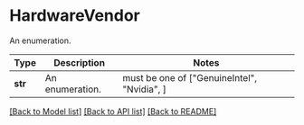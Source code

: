 # HardwareVendor

An enumeration.

Type | Description | Notes
------------- | ------------- | -------------
**str** | An enumeration. |  must be one of ["GenuineIntel", "Nvidia", ]

[[Back to Model list]](../README.md#documentation-for-models) [[Back to API list]](../README.md#documentation-for-api-endpoints) [[Back to README]](../README.md)

